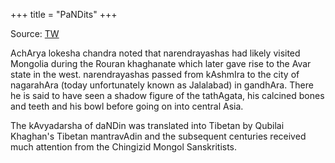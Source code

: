 +++
title = "PaNDits"
+++

Source: [TW](https://x.com/blog_supplement/status/1978310645989671157)

AchArya lokesha chandra noted that narendrayashas had likely visited Mongolia during the Rouran khaghanate which later gave rise to the Avar state in the west. narendrayashas passed from kAshmIra to the city of nagarahAra (today unfortunately known as Jalalabad) in gandhAra. There he is said to have seen a shadow figure of the tathAgata, his calcined bones and teeth and his bowl before going on into central Asia.

The kAvyadarsha of daNDin was translated into Tibetan by Qubilai Khaghan's Tibetan mantravAdin and the subsequent centuries received much attention from the Chingizid Mongol Sanskritists.
